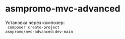 # asmpromo-mvc-advanced
Установка через композер:<br>
<code>
composer create-project asmpromo/mvc-advanced:dev-main
</code>
